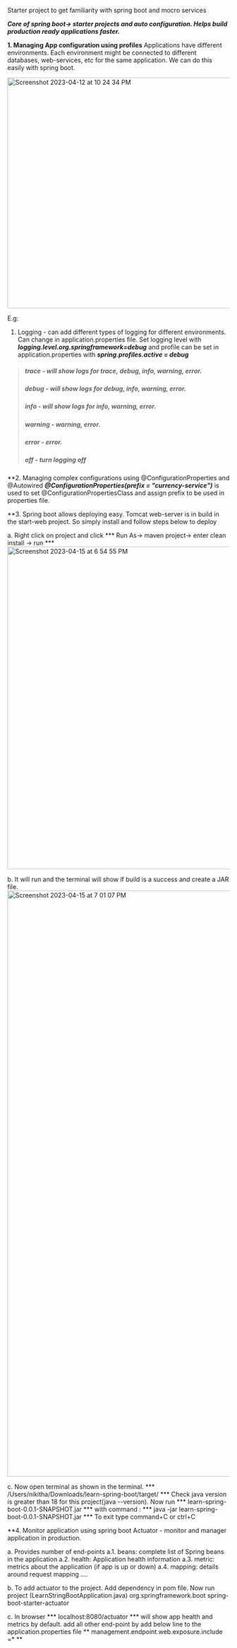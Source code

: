 Starter project to get familiarity with spring boot and mocro services

***Core of spring boot-> starter projects and auto configuration. Helps build production ready applications faster.***

**1. Managing App configuration using profiles**
Applications have different environments. Each environment might be connected to different databases, web-services, etc for the same application. We can do this easily with spring boot.

<img width="522" alt="Screenshot 2023-04-12 at 10 24 34 PM" src="https://user-images.githubusercontent.com/23514932/231661490-378fc95b-3bb7-4eed-89a0-f56cbfaf65ae.png">

E.g:
1. Logging - can add different types of logging for different environments. Can change in application.properties file. Set logging level with ***logging.level.org.springframework=debug*** and profile can be set in application.properties with ***spring.profiles.active = debug***



>##### trace - will show logs for trace, debug, info, warning, error.
>##### debug - will show logs for debug, info, warning, error.
>##### info - will show logs for info, warning, error.
>##### warning - warning, error.
>##### error - error.
>##### off - turn logging off


**2. Managing complex configurations using @ConfigurationProperties and @Autowired
     ***@ConfigurationProperties(prefix = "currency-service")*** is used to set @ConfigurationPropertiesClass and assign prefix to be used in properties file.


**3. Spring boot allows deploying easy. Tomcat web-server is in build in the start-web project. So simply install and follow steps below to deploy

   a. Right click on project and click *** Run As-> maven project-> enter clean install -> run ***
<img width="730" alt="Screenshot 2023-04-15 at 6 54 55 PM" src="https://user-images.githubusercontent.com/23514932/232262009-4be18704-1668-47da-ab59-149475f47a85.png">

   b. It will run and the terminal will show if build is a success and create a JAR file.
     <img width="1326" alt="Screenshot 2023-04-15 at 7 01 07 PM" src="https://user-images.githubusercontent.com/23514932/232262153-a2f987da-52d6-4736-91fc-8f96de816240.png">
     
   c. Now open terminal as shown in the terminal.  *** /Users/nikitha/Downloads/learn-spring-boot/target/ *** 
      Check java version is greater than 18 for this project(java --version). 
      Now run *** learn-spring-boot-0.0.1-SNAPSHOT.jar *** with command : *** java -jar learn-spring-boot-0.0.1-SNAPSHOT.jar ***
      To exit type command+C or ctrl+C 
      
      
**4. Monitor application using spring boot Actuator - monitor and manager application in production.
   
   a. Provides number of end-points
      a.1. beans: complete list of Spring beans in the application
      a.2. health: Application health information
      a.3. metric: metrics about the application (if app is up or down)
      a.4. mapping: details around request mapping
      ....
      
   b. To add actuator to the project. Add dependency in pom file. Now run project (LearnStringBootApplication.java)
        <dependency>
			<groupId>org.springframework.boot</groupId>
			<artifactId>spring-boot-starter-actuator</artifactId>
		</dependency>
	
   c. In browser *** localhost:8080/actuator *** will show app health and metrics by default.
      add all other end-point by add below line to the application.properties file
      ** management.endpoint.web.exposure.include =* **
    
    
     
     
     

     
     
